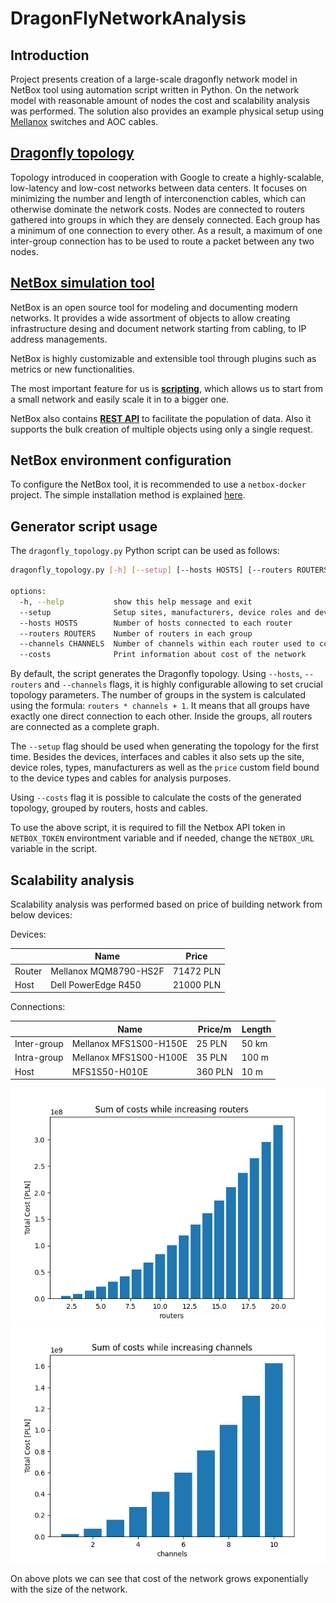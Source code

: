 # DragonFlyNetworkAnalysis

## Introduction
Project presents creation of a large-scale dragonfly network model in NetBox tool using automation script written in Python. On the network model with reasonable amount of nodes the cost and scalability analysis was performed. The solution also provides an example physical setup using [Mellanox](https://www.nvidia.com/en-us/networking/infiniband-configurator/) switches and AOC cables.

## [Dragonfly topology](https://static.googleusercontent.com/media/research.google.com/pl//pubs/archive/34926.pdf)

Topology introduced in cooperation with Google to create a highly-scalable, low-latency and low-cost networks between data centers. It focuses on minimizing the number and length of interconenction cables, which can otherwise dominate the network costs. Nodes are connected to routers gathered into groups in which they are densely connected. Each group has a minimum of one connection to every other. As a result, a maximum of one inter-group connection has to be used to route a packet between any two nodes.

## [NetBox simulation tool](https://docs.netbox.dev/en/stable/introduction/)

NetBox is an open source tool for modeling and documenting modern networks. It provides a wide assortment of objects to allow creating infrastructure desing and document network starting from cabling, to IP address managements.

NetBox is highly customizable and extensible tool through plugins such as metrics or new functionalities.

The most important feature for us is [**scripting**](https://docs.netbox.dev/en/stable/getting-started/populating-data/), which allows us to start from a small network and easily scale it in to a bigger one.

NetBox also contains [**REST API**](https://docs.netbox.dev/en/stable/integrations/rest-api/) to facilitate the population of data. Also it supports the bulk creation of multiple objects using only a single request.

## NetBox environment configuration
To configure the NetBox tool, it is recommended to use a `netbox-docker` project. The simple installation method is explained [here](https://github.com/netbox-community/netbox-docker#quickstart).

## Generator script usage

The `dragonfly_topology.py` Python script can be used as follows:
```bash
dragonfly_topology.py [-h] [--setup] [--hosts HOSTS] [--routers ROUTERS] [--channels CHANNELS] [--costs]

options:
  -h, --help           show this help message and exit
  --setup              Setup sites, manufacturers, device roles and device types
  --hosts HOSTS        Number of hosts connected to each router
  --routers ROUTERS    Number of routers in each group
  --channels CHANNELS  Number of channels within each router used to connect to other groups
  --costs              Print information about cost of the network
```

By default, the script generates the Dragonfly topology. Using `--hosts`, `--routers` and `--channels` flags, it is highly configurable allowing to set crucial topology parameters. The number of groups in the system is calculated using the formula: `routers * channels + 1`. It means that all groups have exactly one direct connection to each other. Inside the groups, all routers are connected as a complete graph.

The `--setup` flag should be used when generating the topology for the first time. Besides the devices, interfaces and cables it also sets up the site, device roles, types, manufacturers as well as the `price` custom field bound to the device types and cables for analysis purposes.

Using `--costs` flag it is possible to calculate the costs of the generated topology, grouped by routers, hosts and cables.

To use the above script, it is required to fill the Netbox API token in `NETBOX_TOKEN` environtment variable and if needed, change the `NETBOX_URL` variable in the script.

## Scalability analysis
Scalability analysis was performed based on price of building network from below devices:

Devices:

|        | Name                  | Price     |
|--------|-----------------------|-----------|
| Router | Mellanox MQM8790-HS2F | 71472 PLN |
| Host   | Dell PowerEdge R450   | 21000 PLN |

Connections:

|             | Name                   | Price/m | Length |
|-------------|------------------------|---------|--------|
| Inter-group | Mellanox MFS1S00-H150E | 25 PLN  | 50 km  |
| Intra-group | Mellanox MFS1S00-H100E | 35 PLN  | 100 m  |
| Host        | MFS1S50-H010E          | 360 PLN | 10 m   |

![Plot sum of costs of routers amount](plots/sum_of_cost_from_routers.png)
![Plot sum of costs of channels amount](plots/sum_of_cost_from_channels.png)

On above plots we can see that cost of the network grows exponentially with the size of the network.